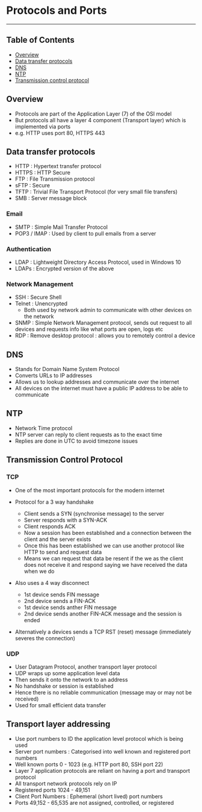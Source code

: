 # Protocols and Ports

- - - -

## Table of Contents

* [Overview](https://github.com/Sam-Ballantyne/DevNotes/blob/main/Networks/ProtocolsAndPorts.md#overview)
* [Data transfer protocols](https://github.com/Sam-Ballantyne/DevNotes/blob/main/Networks/ProtocolsAndPorts.md#data-transfer-protocols)
* [DNS](https://github.com/Sam-Ballantyne/DevNotes/blob/main/Networks/ProtocolsAndPorts.md#dns)
* [NTP](https://github.com/Sam-Ballantyne/DevNotes/blob/main/Networks/ProtocolsAndPorts.md#ntp)
* [Transmission control protocol](https://github.com/Sam-Ballantyne/DevNotes/blob/main/Networks/ProtocolsAndPorts.md#transmission-control-protocol)

## Overview

* Protocols are part of the Application Layer (7) of the OSI model
* But protocols all have a layer 4 component (Transport layer) which is implemented via ports
* e.g. HTTP uses port 80, HTTPS 443

## Data transfer protocols

* HTTP : Hypertext transfer protocol
* HTTPS : HTTP Secure
* FTP : File Transmission protocol
* sFTP : Secure
* TFTP : Trivial File Transport Protocol (for very small file transfers)
* SMB : Server message block

### Email

* SMTP : Simple Mail Transfer Protocol
* POP3 / IMAP : Used by client to pull emails from a server

### Authentication

* LDAP : Lightweight Directory Access Protocol, used in Windows 10
* LDAPs : Encrypted version of the above

### Network Management

* SSH : Secure Shell
* Telnet : Unencrypted
  * Both used by network admin to communicate with other devices on the network
* SNMP : Simple Network Management protocol, sends out request to all devices and requests info like what ports are open, logs etc
* RDP : Remove desktop protocol : allows you to remotely control a device

## DNS

* Stands for Domain Name System Protocol
* Converts URLs to IP addresses
* Allows us to lookup addresses and communicate over the internet
* All devices on the internet must have a public IP address to be able to communicate

## NTP

* Network Time protocol
* NTP server can reply to client requests as to the exact time
* Replies are done in UTC to avoid timezone issues

## Transmission Control Protocol

### TCP

* One of the most important protocols for the modern internet
* Protocol for a 3 way handshake
  * Client sends a SYN (synchronise message) to the server
  * Server responds with a SYN-ACK
  * Client responds ACK
  * Now a session has been established and a connection between the client and the server exists
  * Once this has been established we can use another protocol like HTTP to send and request data
  * Means we can request that data be resent if the we as the client does not receive it and respond saying we have received the data when we do

* Also uses a 4 way disconnect
  * 1st device sends FIN message
  * 2nd device sends a FIN-ACK
  * 1st device sends anther FIN message
  * 2nd device sends another FIN-ACK message and the session is ended
* Alternatively a devices sends a TCP RST (reset) message (immediately severes the connection)

### UDP

* User Datagram Protocol, another transport layer protocol
* UDP wraps up some application level data
* Then sends it onto the network to an address
* No handshake or session is established
* Hence there is no reliable communication (message may or may not be received)
* Used for small efficient data transfer

## Transport layer addressing

* Use port numbers to ID the application level protocol which is being used
* Server port numbers : Categorised into well known and registered port numbers
* Well known ports 0 - 1023 (e.g. HTTP port 80, SSH port 22)
* Layer 7 application protocols are reliant on having a port and transport protocol
* All transport network protocols rely on IP
* Registered ports 1024 - 49,151
* Client Port Numbers : Ephemeral (short lived) port numbers
* Ports 49,152 - 65,535 are not assigned, controlled, or registered
